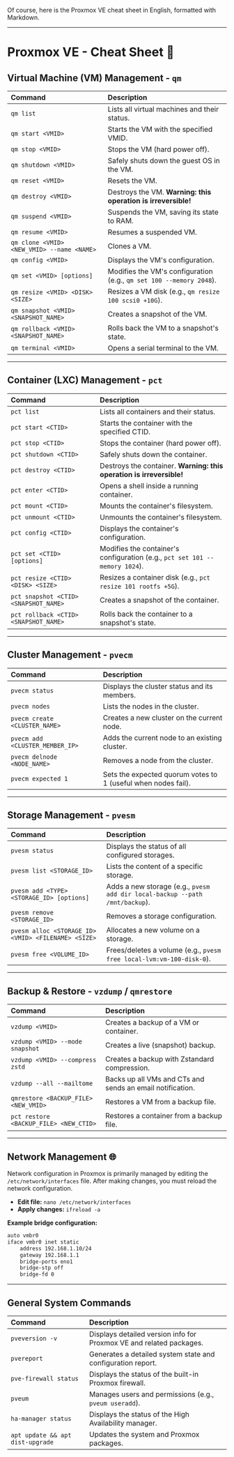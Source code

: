 Of course, here is the Proxmox VE cheat sheet in English, formatted with Markdown.

-----

# Proxmox VE - Cheat Sheet 🚀

## Virtual Machine (VM) Management - `qm`

| Command | Description |
| :--- | :--- |
| `qm list` | Lists all virtual machines and their status. |
| `qm start <VMID>` | Starts the VM with the specified VMID. |
| `qm stop <VMID>` | Stops the VM (hard power off). |
| `qm shutdown <VMID>` | Safely shuts down the guest OS in the VM. |
| `qm reset <VMID>` | Resets the VM. |
| `qm destroy <VMID>` | Destroys the VM. **Warning: this operation is irreversible\!** |
| `qm suspend <VMID>` | Suspends the VM, saving its state to RAM. |
| `qm resume <VMID>` | Resumes a suspended VM. |
| `qm clone <VMID> <NEW_VMID> --name <NAME>` | Clones a VM. |
| `qm config <VMID>` | Displays the VM's configuration. |
| `qm set <VMID> [options]` | Modifies the VM's configuration (e.g., `qm set 100 --memory 2048`). |
| `qm resize <VMID> <DISK> <SIZE>` | Resizes a VM disk (e.g., `qm resize 100 scsi0 +10G`). |
| `qm snapshot <VMID> <SNAPSHOT_NAME>` | Creates a snapshot of the VM. |
| `qm rollback <VMID> <SNAPSHOT_NAME>` | Rolls back the VM to a snapshot's state. |
| `qm terminal <VMID>` | Opens a serial terminal to the VM. |

-----

## Container (LXC) Management - `pct`

| Command | Description |
| :--- | :--- |
| `pct list` | Lists all containers and their status. |
| `pct start <CTID>` | Starts the container with the specified CTID. |
| `pct stop <CTID>` | Stops the container (hard power off). |
| `pct shutdown <CTID>` | Safely shuts down the container. |
| `pct destroy <CTID>` | Destroys the container. **Warning: this operation is irreversible\!** |
| `pct enter <CTID>` | Opens a shell inside a running container. |
| `pct mount <CTID>` | Mounts the container's filesystem. |
| `pct unmount <CTID>` | Unmounts the container's filesystem. |
| `pct config <CTID>` | Displays the container's configuration. |
| `pct set <CTID> [options]` | Modifies the container's configuration (e.g., `pct set 101 --memory 1024`). |
| `pct resize <CTID> <DISK> <SIZE>` | Resizes a container disk (e.g., `pct resize 101 rootfs +5G`). |
| `pct snapshot <CTID> <SNAPSHOT_NAME>` | Creates a snapshot of the container. |
| `pct rollback <CTID> <SNAPSHOT_NAME>` | Rolls back the container to a snapshot's state. |

-----

## Cluster Management - `pvecm`

| Command | Description |
| :--- | :--- |
| `pvecm status` | Displays the cluster status and its members. |
| `pvecm nodes` | Lists the nodes in the cluster. |
| `pvecm create <CLUSTER_NAME>` | Creates a new cluster on the current node. |
| `pvecm add <CLUSTER_MEMBER_IP>` | Adds the current node to an existing cluster. |
| `pvecm delnode <NODE_NAME>` | Removes a node from the cluster. |
| `pvecm expected 1` | Sets the expected quorum votes to 1 (useful when nodes fail). |

-----

## Storage Management - `pvesm`

| Command | Description |
| :--- | :--- |
| `pvesm status` | Displays the status of all configured storages. |
| `pvesm list <STORAGE_ID>` | Lists the content of a specific storage. |
| `pvesm add <TYPE> <STORAGE_ID> [options]` | Adds a new storage (e.g., `pvesm add dir local-backup --path /mnt/backup`). |
| `pvesm remove <STORAGE_ID>` | Removes a storage configuration. |
| `pvesm alloc <STORAGE_ID> <VMID> <FILENAME> <SIZE>` | Allocates a new volume on a storage. |
| `pvesm free <VOLUME_ID>` | Frees/deletes a volume (e.g., `pvesm free local-lvm:vm-100-disk-0`). |

-----

## Backup & Restore - `vzdump` / `qmrestore`

| Command | Description |
| :--- | :--- |
| `vzdump <VMID>` | Creates a backup of a VM or container. |
| `vzdump <VMID> --mode snapshot` | Creates a live (snapshot) backup. |
| `vzdump <VMID> --compress zstd` | Creates a backup with Zstandard compression. |
| `vzdump --all --mailtome` | Backs up all VMs and CTs and sends an email notification. |
| `qmrestore <BACKUP_FILE> <NEW_VMID>` | Restores a VM from a backup file. |
| `pct restore <BACKUP_FILE> <NEW_CTID>` | Restores a container from a backup file. |

-----

## Network Management 🌐

Network configuration in Proxmox is primarily managed by editing the `/etc/network/interfaces` file. After making changes, you must reload the network configuration.

  * **Edit file:** `nano /etc/network/interfaces`
  * **Apply changes:** `ifreload -a`

**Example bridge configuration:**

```bash
auto vmbr0
iface vmbr0 inet static
    address 192.168.1.10/24
    gateway 192.168.1.1
    bridge-ports eno1
    bridge-stp off
    bridge-fd 0
```

-----

## General System Commands

| Command | Description |
| :--- | :--- |
| `pveversion -v` | Displays detailed version info for Proxmox VE and related packages. |
| `pvereport` | Generates a detailed system state and configuration report. |
| `pve-firewall status` | Displays the status of the built-in Proxmox firewall. |
| `pveum` | Manages users and permissions (e.g., `pveum useradd`). |
| `ha-manager status` | Displays the status of the High Availability manager. |
| `apt update && apt dist-upgrade` | Updates the system and Proxmox packages. |
